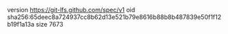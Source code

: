 version https://git-lfs.github.com/spec/v1
oid sha256:65deec8a724937cc8b62d13e521b79e8616b88b8b487839e50f1f12b19f1a13a
size 7673
